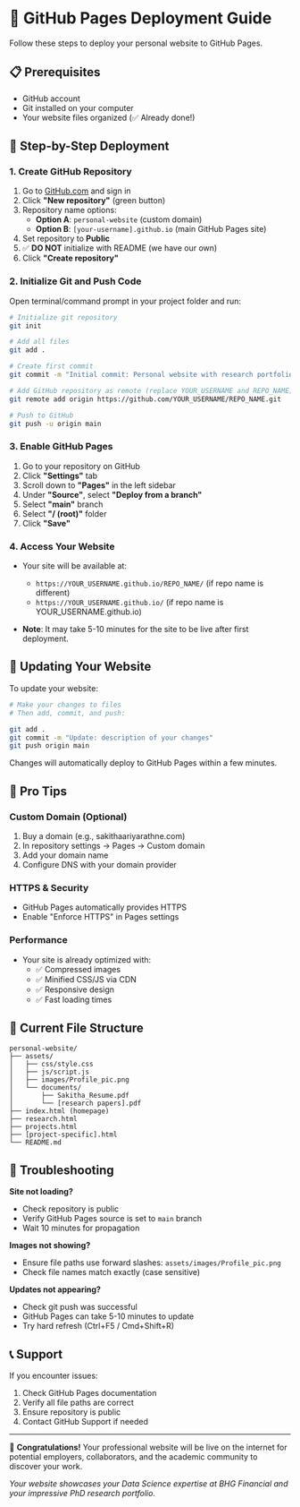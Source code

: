 # 🚀 GitHub Pages Deployment Guide

Follow these steps to deploy your personal website to GitHub Pages.

## 📋 Prerequisites

- GitHub account
- Git installed on your computer
- Your website files organized (✅ Already done!)

## 🔧 Step-by-Step Deployment

### 1. Create GitHub Repository

1. Go to [GitHub.com](https://github.com) and sign in
2. Click **"New repository"** (green button)
3. Repository name options:
   - **Option A**: `personal-website` (custom domain)
   - **Option B**: `[your-username].github.io` (main GitHub Pages site)
4. Set repository to **Public**
5. ✅ **DO NOT** initialize with README (we have our own)
6. Click **"Create repository"**

### 2. Initialize Git and Push Code

Open terminal/command prompt in your project folder and run:

```bash
# Initialize git repository
git init

# Add all files
git add .

# Create first commit
git commit -m "Initial commit: Personal website with research portfolio"

# Add GitHub repository as remote (replace YOUR_USERNAME and REPO_NAME)
git remote add origin https://github.com/YOUR_USERNAME/REPO_NAME.git

# Push to GitHub
git push -u origin main
```

### 3. Enable GitHub Pages

1. Go to your repository on GitHub
2. Click **"Settings"** tab
3. Scroll down to **"Pages"** in the left sidebar
4. Under **"Source"**, select **"Deploy from a branch"**
5. Select **"main"** branch
6. Select **"/ (root)"** folder
7. Click **"Save"**

### 4. Access Your Website

- Your site will be available at:
  - `https://YOUR_USERNAME.github.io/REPO_NAME/` (if repo name is different)
  - `https://YOUR_USERNAME.github.io/` (if repo name is YOUR_USERNAME.github.io)

- **Note**: It may take 5-10 minutes for the site to be live after first deployment.

## 🔄 Updating Your Website

To update your website:

```bash
# Make your changes to files
# Then add, commit, and push:

git add .
git commit -m "Update: description of your changes"
git push origin main
```

Changes will automatically deploy to GitHub Pages within a few minutes.

## 🌟 Pro Tips

### Custom Domain (Optional)
1. Buy a domain (e.g., sakithaariyarathne.com)
2. In repository settings → Pages → Custom domain
3. Add your domain name
4. Configure DNS with your domain provider

### HTTPS & Security
- GitHub Pages automatically provides HTTPS
- Enable "Enforce HTTPS" in Pages settings

### Performance
- Your site is already optimized with:
  - ✅ Compressed images
  - ✅ Minified CSS/JS via CDN
  - ✅ Responsive design
  - ✅ Fast loading times

## 📁 Current File Structure
```
personal-website/
├── assets/
│   ├── css/style.css
│   ├── js/script.js
│   ├── images/Profile_pic.png
│   └── documents/
│       ├── Sakitha_Resume.pdf
│       └── [research papers].pdf
├── index.html (homepage)
├── research.html
├── projects.html
├── [project-specific].html
└── README.md
```

## 🐛 Troubleshooting

**Site not loading?**
- Check repository is public
- Verify GitHub Pages source is set to `main` branch
- Wait 10 minutes for propagation

**Images not showing?**
- Ensure file paths use forward slashes: `assets/images/Profile_pic.png`
- Check file names match exactly (case sensitive)

**Updates not appearing?**
- Check git push was successful
- GitHub Pages can take 5-10 minutes to update
- Try hard refresh (Ctrl+F5 / Cmd+Shift+R)

## 📞 Support

If you encounter issues:
1. Check GitHub Pages documentation
2. Verify all file paths are correct
3. Ensure repository is public
4. Contact GitHub Support if needed

---

🎉 **Congratulations!** Your professional website will be live on the internet for potential employers, collaborators, and the academic community to discover your work.

*Your website showcases your Data Science expertise at BHG Financial and your impressive PhD research portfolio.*